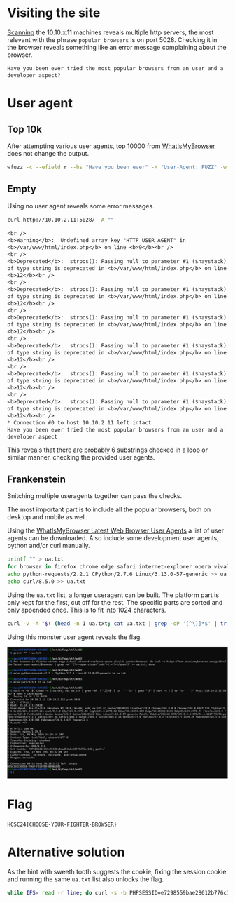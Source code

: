 # Visiting the site

[Scanning](../Scans/WRITEUP.md) the 10.10.x.11 machines reveals multiple http servers, the most relevant with the phrase `popular browsers` is on port 5028. Checking it in the browser reveals something like an error message complaining about the browser.

```
Have you been ever tried the most popular browsers from an user and a developer aspect?
```

# User agent

## Top 10k

After attempting various user agents, top 10000 from [WhatIsMyBrowser](https://developers.whatismybrowser.com/api/features/regular-database-updates) does not change the output.

```bash
wfuzz -c --efield r --hs "Have you been ever" -H "User-Agent: FUZZ" -w whatismybrowser-user-agent-database.txt http://10.10.2.11:5028/
```

## Empty

Using no user agent reveals some error messages.

```bash
curl http://10.10.2.11:5028/ -A ""
```
```
<br />
<b>Warning</b>:  Undefined array key "HTTP_USER_AGENT" in <b>/var/www/html/index.php</b> on line <b>9</b><br />
<br />
<b>Deprecated</b>:  strpos(): Passing null to parameter #1 ($haystack) of type string is deprecated in <b>/var/www/html/index.php</b> on line <b>12</b><br />
<br />
<b>Deprecated</b>:  strpos(): Passing null to parameter #1 ($haystack) of type string is deprecated in <b>/var/www/html/index.php</b> on line <b>12</b><br />
<br />
<b>Deprecated</b>:  strpos(): Passing null to parameter #1 ($haystack) of type string is deprecated in <b>/var/www/html/index.php</b> on line <b>12</b><br />
<br />
<b>Deprecated</b>:  strpos(): Passing null to parameter #1 ($haystack) of type string is deprecated in <b>/var/www/html/index.php</b> on line <b>12</b><br />
<br />
<b>Deprecated</b>:  strpos(): Passing null to parameter #1 ($haystack) of type string is deprecated in <b>/var/www/html/index.php</b> on line <b>12</b><br />
<br />
<b>Deprecated</b>:  strpos(): Passing null to parameter #1 ($haystack) of type string is deprecated in <b>/var/www/html/index.php</b> on line <b>12</b><br />
* Connection #0 to host 10.10.2.11 left intact
Have you been ever tried the most popular browsers from an user and a developer aspect
```

This reveals that there are probably 6 substrings checked in a loop or similar manner, checking the provided user agents.

## Frankenstein

Snitching multiple useragents together can pass the checks. 

The most important part is to include all the popular browsers, both on desktop and mobile as well. 

Using the [WhatIsMyBrowser Latest Web Browser User Agents](https://www.whatismybrowser.com/guides/the-latest-user-agent/) a list of user agents can be downloaded. Also include some development user agents, python and/or curl manually.

```bash
printf "" > ua.txt
for browser in firefox chrome edge safari internet-explorer opera vivaldi yandex-browser; do curl -s https://www.whatismybrowser.com/guides/the-latest-user-agent/$browser | grep -oP '(?<=<span class="code">).*(?=</span>)' >> ua.txt; done
echo python-requests/2.2.1 CPython/2.7.6 Linux/3.13.0-57-generic >> ua.txt
echo curl/8.5.0 >> ua.txt
```

Using the `ua.txt` list, a longer useragent can be built. The platform part is only kept for the first, cut off for the rest. The specific parts are sorted and only appended once. This is to fit into 1024 characters.

```bash
curl -v -A "$( (head -n 1 ua.txt; cat ua.txt | grep -oP '[^\)]*$' | tr ' ' '\n' | grep "\S" | sort -u ) | tr '\n' ' ')" http://10.10.2.11:5028/
```

Using this monster user agent reveals the flag.

![](screenshots/1.png)

# Flag

`HCSC24{CHOOSE-YOUR-FIGHTER-BROWSER}`


# Alternative solution

As the hint with sweeth tooth suggests the cookie, fixing the session cookie and running the same `ua.txt` list also unlocks the flag.

```bash
while IFS= read -r line; do curl -s -b PHPSESSID=e7298559bae28612b776c1098d24e23b -A "$line" http://10.10.2.11:5028/; done < ua.txt
```
